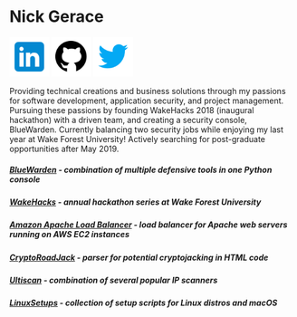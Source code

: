 # Nick Gerace

[<img src="home-linkedin.png" alt="linkedin" style="width: 70px;"/>](https://linkedin.com/in/nickgerace)
[<img src="home-github.png" alt="github" style="width: 70px;"/>](https://github.com/nickgerace)
[<img src="home-twitter.png" alt="twitter" style="width: 70px;"/>](https://twitter.com/nickagerace)

Providing technical creations and business solutions through my passions for software development, application security, and project management. Pursuing these passions by founding WakeHacks 2018 (inaugural hackathon) with a driven team, and creating a security console, BlueWarden. Currently balancing two security jobs while enjoying my last year at Wake Forest University! Actively searching for post-graduate opportunities after May 2019.


##### [BlueWarden](https://github.com/nickgerace/BlueWarden) - combination of multiple defensive tools in one Python console
##### [WakeHacks](https://acm.cs.wfu.edu) - annual hackathon series at Wake Forest University
##### [Amazon Apache Load Balancer](https://github.com/nickgerace/AmazonApacheLoadBalancer) - load balancer for Apache web servers running on AWS EC2 instances
##### [CryptoRoadJack](https://github.com/nickgerace/BlueWarden/blob/master/tools/cryptoroadjack.py) - parser for potential cryptojacking in HTML code
##### [Ultiscan](https://github.com/nickgerace/BlueWarden/blob/master/tools/ultiscan.py) - combination of several popular IP scanners
##### [LinuxSetups](https://github.com/nickgerace/LinuxSetups) - collection of setup scripts for Linux distros and macOS
